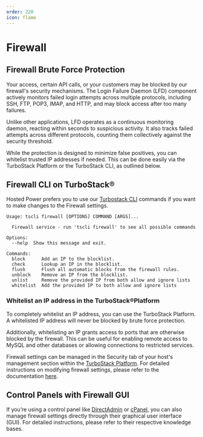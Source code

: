 ```yaml
---
order: 220
icon: flame
---
```

# Firewall

## Firewall Brute Force Protection

Your access, certain API calls, or your customers may be blocked by our firewall's security mechanisms. The Login Failure Daemon (LFD) component actively monitors failed login attempts across multiple protocols, including SSH, FTP, POP3, IMAP, and HTTP, and may block access after too many failures.

Unlike other applications, LFD operates as a continuous monitoring daemon, reacting within seconds to suspicious activity. It also tracks failed attempts across different protocols, counting them collectively against the security threshold.

While the protection is designed to minimize false positives, you can whitelist trusted IP addresses if needed. This can be done easily via the TurboStack Platform or the TurboStack CLI, as outlined below.

## Firewall CLI on TurboStack®

Hosted Power prefers you to use our [Turbostack CLI](https://docs.turbostack.app/turbostack-app/turbostackcli/) commands if you want to make changes to the Firewall settings.

```
Usage: tscli firewall [OPTIONS] COMMAND [ARGS]...
 
  Firewall service - run 'tscli firewall' to see all possible commands
 
Options:
  --help  Show this message and exit.
 
Commands:
  block      Add an IP to the blocklist.
  check      Lookup an IP in the blocklist.
  flush      Flush all automatic blocks from the firewall rules.
  unblock    Remove an IP from the blocklist.
  unlist     Remove the provided IP from both allow and ignore lists
  whitelist  Add the provided IP to both allow and ignore lists
```

### Whitelist an IP address in the TurboStack®Platform

To completely whitelist an IP address, you can use the TurboStack Platform. A whitelisted IP address will never be blocked by brute force protection.

Additionally, whitelisting an IP grants access to ports that are otherwise blocked by the firewall. This can be useful for enabling remote access to MySQL and other databases or allowing connections to restricted services.

Firewall settings can be managed in the Security tab of your host's management section within the [TurboStack Platform](https://my.turbostack.app "TurboStack Platform"). For detailed instructions on modifying firewall settings, please refer to the documentation [here](https://docs.turbostack.app/turbostack-app/overview/#security-tab "Here").

## Control Panels with Firewall GUI

If you’re using a control panel like [DirectAdmin](../Technologies/Control%20Panels/directadmin.md) or [cPanel](../Technologies/Control%20Panels/cpanel.md), you can also manage firewall settings directly through their graphical user interface (GUI). For detailed instructions, please refer to their respective knowledge bases.
